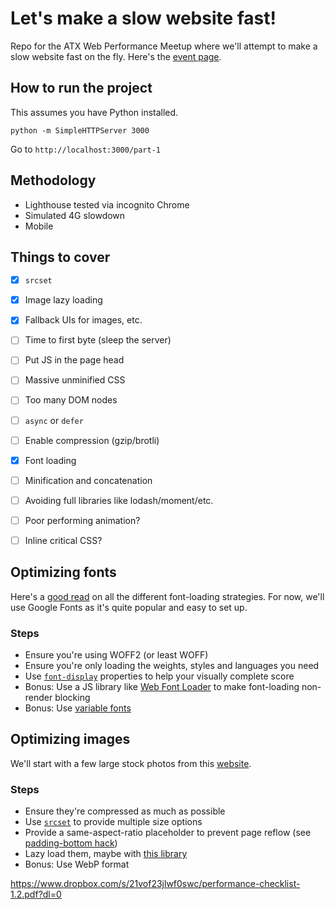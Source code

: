 # Let's make a slow website fast!
Repo for the ATX Web Performance Meetup where we'll attempt to make a slow website fast on the fly. Here's the [event page](https://www.meetup.com/austin-web-performance/events/266519185/).

## How to run the project
This assumes you have Python installed.

`python -m SimpleHTTPServer 3000`

Go to `http://localhost:3000/part-1`


## Methodology
- Lighthouse tested via incognito Chrome
- Simulated 4G slowdown
- Mobile


## Things to cover
* [x] `srcset`
* [x] Image lazy loading
* [x] Fallback UIs for images, etc.
* [ ] Time to first byte (sleep the server)
* [ ] Put JS in the page head
* [ ] Massive unminified CSS
* [ ] Too many DOM nodes
* [ ] `async` or `defer`
* [ ] Enable compression (gzip/brotli)
* [x] Font loading
* [ ] Minification and concatenation
* [ ] Avoiding full libraries like lodash/moment/etc.
* [ ] Poor performing animation?
* [ ] Inline critical CSS?


## Optimizing fonts
Here's a [good read](https://www.zachleat.com/web/comprehensive-webfonts/) on all the different font-loading strategies. For now, we'll use Google Fonts as it's quite popular and easy to set up.

### Steps
- Ensure you're using WOFF2 (or least WOFF)
- Ensure you're only loading the weights, styles and languages you need
- Use [`font-display`](https://developer.mozilla.org/en-US/docs/Web/CSS/@font-face/font-display) properties to help your visually complete score
- Bonus: Use a JS library like [Web Font Loader](https://github.com/typekit/webfontloader) to make font-loading non-render blocking
- Bonus: Use [variable fonts](https://medium.com/variable-fonts/https-medium-com-tiro-introducing-opentype-variable-fonts-12ba6cd2369)


## Optimizing images
We'll start with a few large stock photos from this [website](https://picsum.photos/images).

### Steps
- Ensure they're compressed as much as possible
- Use [`srcset`](https://developer.mozilla.org/en-US/docs/Learn/HTML/Multimedia_and_embedding/Responsive_images) to provide multiple size options
- Provide a same-aspect-ratio placeholder to prevent page reflow (see [padding-bottom hack](https://www.smashingmagazine.com/2013/09/responsive-images-performance-problem-case-study/))
- Lazy load them, maybe with [this library](https://github.com/aFarkas/lazysizes)
- Bonus: Use WebP format

https://www.dropbox.com/s/21vof23jlwf0swc/performance-checklist-1.2.pdf?dl=0

